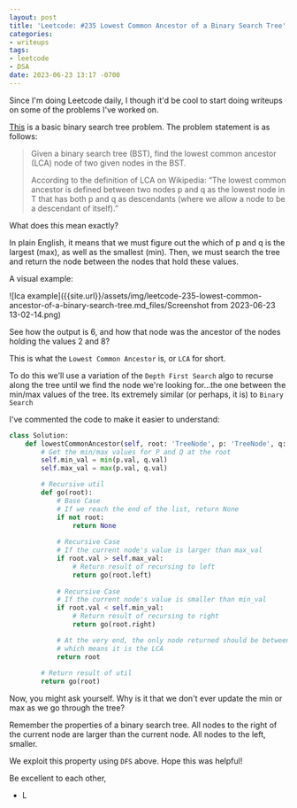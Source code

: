 ```yaml
---
layout: post
title: 'Leetcode: #235 Lowest Common Ancestor of a Binary Search Tree'
categories:
- writeups
tags:
- leetcode
- DSA
date: 2023-06-23 13:17 -0700
---
```

Since I'm doing Leetcode daily, I though it'd be cool to start doing writeups on some of the problems I've worked on.

[This](https://leetcode.com/problems/lowest-common-ancestor-of-a-binary-search-tree/) is a basic binary search tree problem. The problem statement is as follows:

> Given a binary search tree (BST), find the lowest common ancestor (LCA) node of two given nodes in the BST.
>
> According to the definition of LCA on Wikipedia: “The lowest common ancestor is defined between two nodes p and q as the lowest node in T that has both p and q as descendants (where we allow a node to be a descendant of itself).”

What does this mean exactly? 

In plain English, it means that we must figure out the which of p and q is the largest (max), as well as the smallest (min). Then, we must search the tree and return the node between the nodes that hold these values.

A visual example:

![lca example]({{site.url}}/assets/img/leetcode-235-lowest-common-ancestor-of-a-binary-search-tree.md_files/Screenshot from 2023-06-23 13-02-14.png)

See how the output is 6, and how that node was the ancestor of the nodes holding the values 2 and 8?

This is what the `Lowest Common Ancestor` is, or `LCA` for short.

To do this we'll use a variation of the `Depth First Search` algo to recurse along the tree until we find the node we're looking for...the one between the min/max values of the tree. Its extremely similar (or perhaps, it is) to `Binary Search`

I've commented the code to make it easier to understand:

```python
class Solution:
    def lowestCommonAncestor(self, root: 'TreeNode', p: 'TreeNode', q: 'TreeNode') -> 'TreeNode':
        # Get the min/max values for P and Q at the root
        self.min_val = min(p.val, q.val)
        self.max_val = max(p.val, q.val)

        # Recursive util
        def go(root):
			# Base Case
            # If we reach the end of the list, return None
            if not root:
                return None
			
			# Recursive Case
            # If the current node's value is larger than max_val
            if root.val > self.max_val:
                # Return result of recursing to left
                return go(root.left)
            
			# Recursive Case
            # If the current node's value is smaller than min_val
            if root.val < self.min_val:
                # Return result of recursing to right
                return go(root.right)

            # At the very end, the only node returned should be between p and q
            # which means it is the LCA
            return root
        
        # Return result of util
        return go(root)
```

Now, you might ask yourself. Why is it that we don't ever update the min or max as we go through the tree?

Remember the properties of a binary search tree. All nodes to the right of the current node are larger than the current node. All nodes to the left, smaller.

We exploit this property using `DFS` above. Hope this was helpful!

Be excellent to each other,
* L



